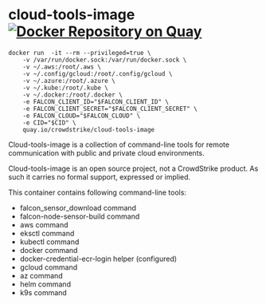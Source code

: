 # cloud-tools-image [![Docker Repository on Quay](https://quay.io/repository/crowdstrike/cloud-tools-image/status "Docker Repository on Quay")](https://quay.io/repository/crowdstrike/cloud-tools-image)

```
docker run  -it --rm --privileged=true \
    -v /var/run/docker.sock:/var/run/docker.sock \
    -v ~/.aws:/root/.aws \
    -v ~/.config/gcloud:/root/.config/gcloud \
    -v ~/.azure:/root/.azure \
    -v ~/.kube:/root/.kube \
    -v ~/.docker:/root/.docker \
    -e FALCON_CLIENT_ID="$FALCON_CLIENT_ID" \
    -e FALCON_CLIENT_SECRET="$FALCON_CLIENT_SECRET" \
    -e FALCON_CLOUD="$FALCON_CLOUD" \
    -e CID="$CID" \
    quay.io/crowdstrike/cloud-tools-image
```

Cloud-tools-image is a collection of command-line tools for remote communication with public and private cloud environments.

Cloud-tools-image is an open source project, not a CrowdStrike product. As such it carries no formal support, expressed or implied.

This container contains following command-line tools:
 * falcon_sensor_download command
 * falcon-node-sensor-build command
 * aws command
 * eksctl command
 * kubectl command
 * docker command
 * docker-credential-ecr-login helper (configured)
 * gcloud command
 * az command
 * helm command
 * k9s command
